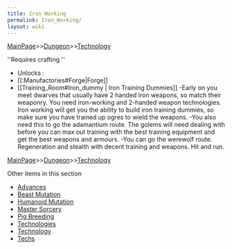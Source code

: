 ```yaml
---
title: Iron Working
permalink: Iron_Working/
layout: wiki
---
```


[MainPage](/keeperrl_wiki/ "wikilink")>>[Dungeon](/keeperrl_wiki/Dungeon "wikilink")>>[Technology](/keeperrl_wiki/Technology "wikilink")

''Requires crafting
''
- Unlocks :
- [[:Manufactories#Forge|Forge]]
- [[Training_Room#Iron_dummy | Iron Training Dummies]]
-Early on you meet dwarves that usually have 2 handed iron weapons, so match their weaponry. You need iron-working and 2-handed weapon technologies. Iron working will get you the ability to build iron training dummies, so make sure you have trained up ogres to wield the weapons. 
-You also need this to go the adamantium route. The golems will need dealing with before you can max out training with the best training equipment and get the best weapons and armours.
-You can go the werewolf route. Regeneration and stealth with decent training and weapons. Hit and run.

[MainPage](/keeperrl_wiki/ "wikilink")>>[Dungeon](/keeperrl_wiki/Dungeon "wikilink")>>[Technology](/keeperrl_wiki/Technology "wikilink")

Other items in this section
-    [Advances](/keeperrl_wiki/Advances "wikilink")
-    [Beast Mutation](/keeperrl_wiki/Beast_Mutation "wikilink")
-    [Humanoid Mutation](/keeperrl_wiki/Humanoid_Mutation "wikilink")
-    [Master Sorcery](/keeperrl_wiki/Master_Sorcery "wikilink")
-    [Pig Breeding](/keeperrl_wiki/Pig_Breeding "wikilink")
-    [Technologies](/keeperrl_wiki/Technologies "wikilink")
-    [Technology](/keeperrl_wiki/Technology "wikilink")
-    [Techs](/keeperrl_wiki/Techs "wikilink")

